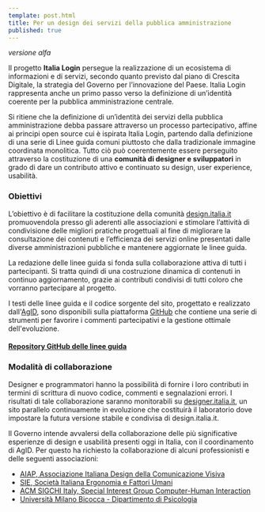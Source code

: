 ```yaml
---
template: post.html
title: Per un design dei servizi della pubblica amministrazione
published: true
---
```

<dfn class="lg-versione-alpha" title="Versione in sviluppo da non considerarsi definitiva">versione alfa</dfn>

Il progetto **Italia Login** persegue la realizzazione di un ecosistema di informazioni e di servizi, secondo quanto previsto
dal piano di Crescita Digitale, la strategia del Governo per l’innovazione del Paese. Italia Login rappresenta 
anche un primo passo verso la definizione di un’identità coerente per la pubblica amministrazione centrale.

Si ritiene che la definizione di un’identità dei servizi della pubblica amministrazione debba passare attraverso un
processo partecipativo, affine ai principi open source cui è ispirata Italia Login, partendo dalla definizione di una 
serie di Linee guida comuni piuttosto che dalla tradizionale immagine coordinata monolitica. Tutto ciò può 
coerentemente essere perseguito attraverso la costituzione di una **comunità di designer e sviluppatori**
in grado di dare un contributo attivo e continuato su design, user experience, usabilità.

### Obiettivi

L’obiettivo è di facilitare la costituzione della comunità
[design.italia.it](http://design.italia.it) promuovendola presso gli aderenti alle associazioni 
e stimolare l’attività di condivisione 
delle migliori pratiche progettuali al fine di migliorare la consultazione dei contenuti e l’efficienza
dei servizi online presentati dalle diverse amministrazioni pubbliche e mantenere aggiornate le linee guida.

La redazione delle linee guida si fonda sulla collaborazione attiva di tutti i partecipanti. Si tratta quindi di una
costruzione dinamica di contenuti in continuo aggiornamento, grazie ai contributi condivisi di tutti coloro che
vorranno partecipare al progetto.

I testi delle linee guida e il codice sorgente del sito, progettato e realizzato dall'[AgID](http://www.agid.gov.it), 
sono disponibili sulla piattaforma [GitHub](http://github.com) che contiene una
serie di strumenti per favorire i commenti partecipativi e la gestione ottimale dell'evoluzione.

#### [Repository GitHub delle linee guida](https://github.com/italia-it/designer.italia.it)

### Modalità di collaborazione

Designer e programmatori hanno la possibilità di fornire i loro contributi 
in termini di scrittura di nuovo codice, commenti e segnalazioni errori.
I risultati di tale collaborazione saranno monitorabili su
[designer.italia.it](http://designer.italia.it), un sito parallelo
continuamente in evoluzione che costituirà il laboratorio dove
impostare la futura versione stabile e condivisa di design.italia.it.

Il Governo intende avvalersi della collaborazione delle più significative esperienze di design e usabilità presenti
oggi in Italia, con il coordinamento di AgID. Per questo ha richiesto la collaborazione di alcuni 
professionisti e delle seguenti associazioni:

- [AIAP, Associazione Italiana Design della Comunicazione Visiva](http://www.aiap.it)
- [SIE, Società Italiana Ergonomia e Fattori Umani](http://www.societadiergonomia.it)
- [ACM SIGCHI Italy, Special Interest Group Computer-Human Interaction](http://sigchi-italy.org/it/informazioni-generali)
- [Università Milano Bicocca - Dipartimento di Psicologia](http://www.psicologia.unimib.it/index.php)
